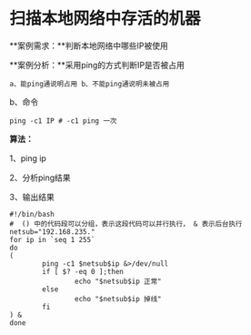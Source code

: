 # 扫描本地网络中存活的机器

**案例需求：**判断本地网络中哪些IP被使用

**案例分析：**采用ping的方式判断IP是否被占用

```
a、能ping通说明占用 b、不能ping通说明未被占用
```

b、命令

```
ping -c1 IP # -c1 ping 一次
```

**算法：**

1、ping ip

2、分析ping结果

3、输出结果

```shell
#!/bin/bash
#  () 中的代码段可以分组，表示这段代码可以并行执行， & 表示后台执行
netsub="192.168.235."
for ip in `seq 1 255`
do
(
        ping -c1 $netsub$ip &>/dev/null
        if [ $? -eq 0 ];then
                echo "$netsub$ip 正常"
        else
                echo "$netsub$ip 掉线"
        fi
) &
done
```

